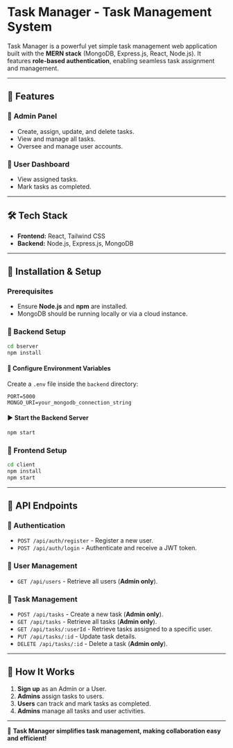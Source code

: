 # Task Manager - Task Management System

Task Manager is a powerful yet simple task management web application built with the **MERN stack** (MongoDB, Express.js, React, Node.js). It features **role-based authentication**, enabling seamless task assignment and management.

---
## 🚀 Features
### 🔹 **Admin Panel**
- Create, assign, update, and delete tasks.
- View and manage all tasks.
- Oversee and manage user accounts.

### 🔹 **User Dashboard**
- View assigned tasks.
- Mark tasks as completed.

---
## 🛠 Tech Stack
- **Frontend:** React, Tailwind CSS
- **Backend:** Node.js, Express.js, MongoDB

---
## 🔧 Installation & Setup

### Prerequisites
- Ensure **Node.js** and **npm** are installed.
- MongoDB should be running locally or via a cloud instance.

### 📌 Backend Setup
```bash
cd bserver
npm install
```

#### 🔑 Configure Environment Variables
Create a `.env` file inside the `backend` directory:
```env
PORT=5000
MONGO_URI=your_mongodb_connection_string
```

#### ▶ Start the Backend Server
```bash
npm start
```

### 🎨 Frontend Setup
```bash
cd client
npm install
npm start
```

---
## 📡 API Endpoints

### 🔑 Authentication
- `POST /api/auth/register` - Register a new user.
- `POST /api/auth/login` - Authenticate and receive a JWT token.

### 👥 User Management
- `GET /api/users` - Retrieve all users (**Admin only**).

### 📌 Task Management
- `POST /api/tasks` - Create a new task (**Admin only**).
- `GET /api/tasks` - Retrieve all tasks (**Admin only**).
- `GET /api/tasks/:userId` - Retrieve tasks assigned to a specific user.
- `PUT /api/tasks/:id` - Update task details.
- `DELETE /api/tasks/:id` - Delete a task (**Admin only**).

---
## 🎯 How It Works
1. **Sign up** as an Admin or a User.
2. **Admins** assign tasks to users.
3. **Users** can track and mark tasks as completed.
4. **Admins** manage all tasks and user activities.

---
🚀 **Task Manager simplifies task management, making collaboration easy and efficient!**

